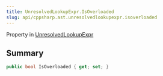 ```yaml
---
title: UnresolvedLookupExpr.IsOverloaded
slug: api/cppsharp.ast.unresolvedlookupexpr.isoverloaded
---
```

Property in [UnresolvedLookupExpr](/api/cppsharp/ast/unresolvedlookupexpr)

## Summary



```csharp
public bool IsOverloaded { get; set; }
```

